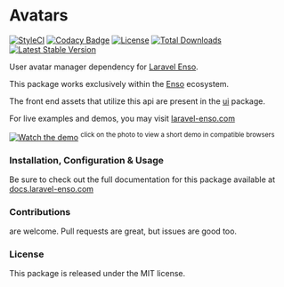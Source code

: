 # Avatars

[![StyleCI](https://github.styleci.io/repos/94704466/shield?branch=master)](https://github.styleci.io/repos/94704466)
[![Codacy Badge](https://app.codacy.com/project/badge/Grade/f8a2e8a340c24360a6473f9c75b15dcb)](https://www.codacy.com/gh/laravel-enso/avatars?utm_source=github.com&amp;utm_medium=referral&amp;utm_content=laravel-enso/avatars&amp;utm_campaign=Badge_Grade) 
[![License](https://poser.pugx.org/laravel-enso/avatars/license)](https://packagist.org/packages/laravel-enso/avatars)
[![Total Downloads](https://poser.pugx.org/laravel-enso/avatars/downloads)](https://packagist.org/packages/laravel-enso/avatars)
[![Latest Stable Version](https://poser.pugx.org/laravel-enso/avatars/version)](https://packagist.org/packages/laravel-enso/avatars)

User avatar manager dependency for [Laravel Enso](https://github.com/laravel-enso/Enso).

This package works exclusively within the [Enso](https://github.com/laravel-enso/Enso) ecosystem.

The front end assets that utilize this api are present in the [ui](https://github.com/enso-ui/ui) package.

For live examples and demos, you may visit [laravel-enso.com](https://www.laravel-enso.com)

[![Watch the demo](https://laravel-enso.github.io/avatars/screenshots/bulma_cap001_thumb.png)](https://laravel-enso.github.io/avatars/videos/bulma_avatar_change.webm)
<sup>click on the photo to view a short demo in compatible browsers</sup>

### Installation, Configuration & Usage

Be sure to check out the full documentation for this package available at [docs.laravel-enso.com](https://docs.laravel-enso.com/backend/avatars.html)

### Contributions

are welcome. Pull requests are great, but issues are good too.

### License

This package is released under the MIT license.
